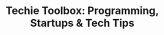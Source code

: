 ---
title: "Techie Toolbox: Programming, Startups & Tech Tips"
summary: "Get your tech fix with Techie Toolbox! From programming to startups, we've got all the tips you need to stay ahead of the game. #TechieLife"
category: tools
permalink: "/tools"
---
